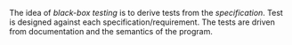 The idea of _black-box testing_ is to derive tests from the _specification_.
Test is designed against each specification/requirement.
The tests are driven from documentation and the semantics of the program.